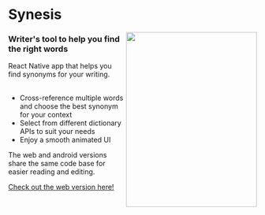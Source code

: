 # Synesis
<img src="https://i.imgur.com/jng58Jp.gif" align="right" width="265" height="355" align="right"> 
<h3>Writer's tool to help you find the right words</h3>
React Native app that helps you find synonyms for your writing.
<br> <br>
<ul>
<li>Cross-reference multiple words and choose the best synonym for your context</li>
  <li>Select from different dictionary APIs to suit your needs</li>
  <li>Enjoy a smooth animated UI</li>
</ul>

The web and android versions share the same code base for easier reading and editing.

[Check out the web version here!](https://holyhamster.github.io/Synesis/)

